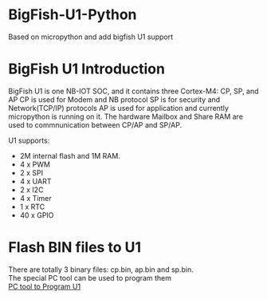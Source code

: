 # BigFish-U1-Python
Based on micropython and add bigfish U1 support

# BigFish U1 Introduction
BigFish U1 is one NB-IOT SOC, and it contains three Cortex-M4: CP, SP, and AP
CP is used for Modem and NB protocol
SP is for security and Network(TCP/IP) protocols
AP is used for application and currently micropython is running on it.
The hardware Mailbox and Share RAM are used to commnunication between CP/AP and SP/AP.

U1 supports:
- 2M internal flash and 1M RAM.  
- 4 x PWM
- 2 x SPI
- 4 x UART
- 2 x I2C
- 4 x Timer
- 1 x RTC
- 40 x GPIO

# Flash BIN files to U1
There are totally 3 binary files: cp.bin, ap.bin and sp.bin. <br>
The special PC tool can be used to program them <br>
[PC tool to Program U1](https://github.com/RichardPinecone/BigFish-U1-Python/tree/master/pctool) <br>




